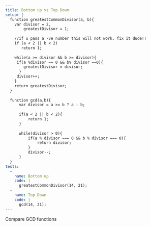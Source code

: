 ```yaml
---
title: Bottom up vs Top Down
setup: |
  function greatestCommonDivisor(a, b){
    var divisor = 2, 
        greatestDivisor = 1;
  
    //if u pass a -ve number this will not work. fix it dude!!
    if (a < 2 || b < 2)
       return 1;
    
    while(a >= divisor && b >= divisor){
     if(a %divisor == 0 && b% divisor ==0){
        greatestDivisor = divisor;      
      }
     divisor++;
    }
    return greatestDivisor;
  }
  
  function gcd(a,b){
      var divisor = a >= b ? a : b;
      
      if(a < 2 || b < 2){
          return 1;
      }
      
      while(divisor > 0){
          if(a % divisor === 0 && b % divisor === 0){
              return divisor;
          }
          divisor--;
      }
  }
tests:
  -
    name: Bottom up
    code: |
      greatestCommonDivisor(14, 21);
  -
    name: Top Down
    code: |
      gcd(14, 21);
---
```

Compare GCD functions
